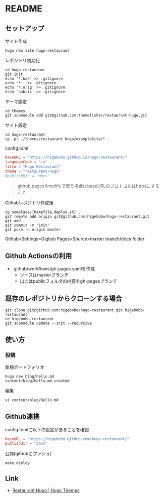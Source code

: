 # README

## セットアップ

サイト作成

```shell
hugo new site hugo-restaurant
```

レポジトリ初期化

```shell
cd hugo-restaurant
git init
echo '*.bak' >> .gitignore
echo '*~' >> .gitignore
echo '*.orig' >> .gitignore
echo 'public' >> .gitignore
```

テーマ設定

```shell
cd themes 
git submodule add git@github.com:themefisher/restaurant-hugo.git
```

サイト設定

```shell
cd hugo-restaurant
cp -pr ./themes/restaurant-hugo/exampleSite/* .
```

config.toml

```toml
baseURL = "https://higebobo.github.io/hugo-restaurant/"
languageCode = "ja"
title = "Hugo Restaurant"
theme = "restaurant-hugo"
#publishDir = "docs"
```

> github pagesやnetlifyで使う場合はbaseURLのプロトコルはhttpsにすること

Githubレポジトリ作成後

```shell
cp somplace/{Makefile,deploy.sh} .
git remote add origin git@github.com:higebobo/hugo-restaurant.git
git add .
git commit -m 'init'
git push -u origin master
```

Github>Settings>Gighub Pages>Source>master branch/docs folder

## Github Actionsの利用

* .github/workflows/gh-pages.yamlを作成
    * ソースはmasterブランチ
    * 出力はpublicフォルダの内容をgh-pagesブランチ

## 既存のレポジトリからクローンする場合

```shell
git clone git@github.com:higebobo/hugo-restaurant.git higebobo-restaurant
cd higebobo-restaurant
git submodule update --init --recursive
```

## 使い方

### 投稿

新規ポートフォリオ

```shell
hugo new blog/hello.md
content/blog/hello.md created
```

編集

```shell
vi content/blog/hello.md
```

## Github連携

config.tomlに以下の設定があることを確認

```toml
baseURL = "https://higebobo.github.com/hugo-restaurant/"
publishDir = "docs"
```

公開(githubにプッシュ)

```shell
make deploy
```

## Link

* [Restaurant Hugo \| Hugo Themes](https://themes.gohugo.io/restaurant-hugo/)
